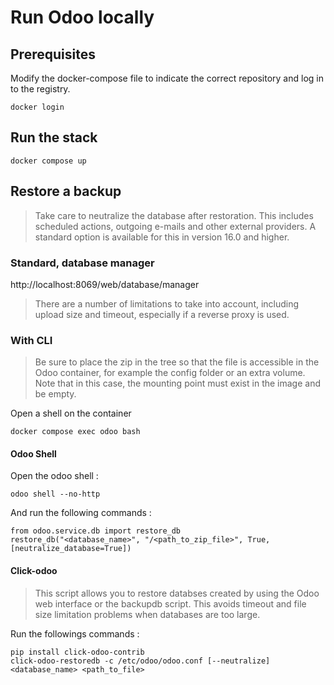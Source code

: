 # Run Odoo locally

## Prerequisites
Modify the docker-compose file to indicate the correct repository and log in to the registry.

    docker login


## Run the stack

    docker compose up

## Restore a backup

> Take care to neutralize the database after restoration. This includes
> scheduled actions, outgoing e-mails and other external providers. A
> standard option is available for this in version 16.0 and higher.

### Standard, database manager
http://localhost:8069/web/database/manager

> There are a number of limitations to take into account, including
> upload size and timeout, especially if a reverse proxy is used.


### With CLI

> Be sure to place the zip in the tree so that the file is accessible in
> the Odoo container, for example the config folder or an extra volume.
> Note that in this case, the mounting point must exist in the image and
> be empty.

Open a shell on the container

    docker compose exec odoo bash


#### Odoo Shell

Open the odoo shell :

    odoo shell --no-http

And run the following commands :

    from odoo.service.db import restore_db
    restore_db("<database_name>", "/<path_to_zip_file>", True, [neutralize_database=True])


#### Click-odoo

>  This script allows you to restore databses created by using the Odoo
> web  interface or the backupdb script. This avoids timeout and file
> size  limitation problems when databases are too large.

Run the followings commands :

	pip install click-odoo-contrib
    click-odoo-restoredb -c /etc/odoo/odoo.conf [--neutralize] <database_name> <path_to_file>


